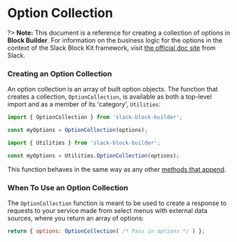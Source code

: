 # Option Collection

?> **Note:** This document is a reference for creating a collection of options in **Block Builder**. For information on the business logic for the options in the context of the Slack Block Kit framework, visit [the official doc site](https://api.slack.com/block-kit) from Slack.

### Creating an Option Collection 

An option collection is an array of built option objects. The function that creates a collection, `OptionCollection`, is available as both a top-level import and as a member of its 'category', `Utilities`:

```javascript
import { OptionCollection } from 'slack-block-builder';

const myOptions = OptionCollection(options);

```

```javascript
import { Utilities } from 'slack-block-builder';

const myOptions = Utilities.OptionCollection(options);
```

This function behaves in the same way as any other [methods that append](../setter-methods.md). 

### When To Use an Option Collection

The `OptionCollection` function is meant to be used to create a response to requests to your service made from select menus with external data sources, where you return an array of options:

```javascript
return { options: OptionCollection( /* Pass in options */ ) };
```
